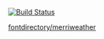 [![Build Status](https://travis-ci.org/fontdirectory/merriweather.svg?branch=master)](https://travis-ci.org/fontdirectory/merriweather)

[fontdirectory/merriweather](http://fontdirectory.github.io/collection/#/fontdirectory/merriweather/)